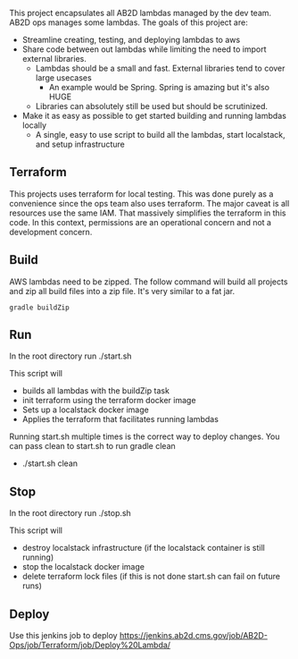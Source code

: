 This project encapsulates all AB2D lambdas managed by the dev team. AB2D ops manages some lambdas.
The goals of this project are: 
- Streamline creating, testing, and deploying lambdas to aws
- Share code between out lambdas while limiting the need to import external libraries. 
  - Lambdas should be a small and fast. External libraries tend to cover large usecases
    - An example would be Spring. Spring is amazing but it's also HUGE
  - Libraries can absolutely still be used but should be scrutinized. 
- Make it as easy as possible to get started building and running lambdas locally
  - A single, easy to use script to build all the lambdas, start localstack, and setup infrastructure


## Terraform

This projects uses terraform for local testing. This was done purely as a convenience since the ops team also uses terraform.
The major caveat is all resources use the same IAM. That massively simplifies the terraform in this code.
In this context, permissions are an operational concern and not a development concern. 

## Build

AWS lambdas need to be zipped. The follow command will build all projects and zip all build files into a zip file. It's very similar to a fat jar.

```
gradle buildZip
```

## Run

In the root directory run
./start.sh

This script will

- builds all lambdas with the buildZip task
- init terraform using the terraform docker image
- Sets up a localstack docker image
- Applies the terraform that facilitates running lambdas

Running start.sh multiple times is the correct way to deploy changes. 
You can pass clean to start.sh to run gradle clean 
- ./start.sh clean

## Stop

In the root directory run
./stop.sh

This script will

- destroy localstack infrastructure (if the localstack container is still running)
- stop the localstack docker image
- delete terraform lock files (if this is not done start.sh can fail on future runs)

## Deploy

Use this jenkins job to deploy
https://jenkins.ab2d.cms.gov/job/AB2D-Ops/job/Terraform/job/Deploy%20Lambda/

